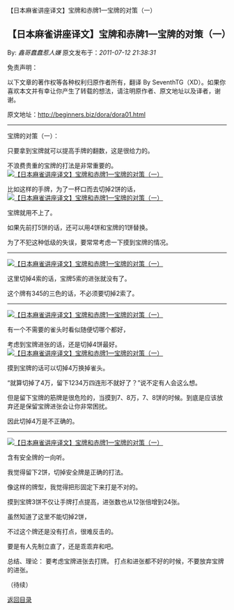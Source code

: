 【日本麻雀讲座译文】宝牌和赤牌1—宝牌的对策（一）
## 【日本麻雀讲座译文】宝牌和赤牌1—宝牌的对策（一）

By: *鑫哥蠢蠢惹人嫌* 原文发布于：*2011-07-12 21:38:31*

免责声明：

以下文章的著作权等各种权利归原作者所有，翻译 By
SeventhTG（XD）。如果你喜欢本文并有幸让你产生了转载的想法，请注明原作者、原文地址以及译者，谢谢。

原文地址：http://beginners.biz/dora/dora01.html

------------------------------------------------------------------------------------

宝牌的对策（一）：

只要拿到宝牌就可以提高手牌的翻数，这是很给力的。

不浪费贵重的宝牌的打法是非常重要的。
[![【日本麻雀讲座译文】宝牌和赤牌1&mdash;宝牌的对策（一）](http://s9.sinaimg.cn/middle/7f78b76fxa7df7eea56f8&amp;690)](http://photo.blog.sina.com.cn/showpic.html#blogid=7f78b76f0100tsml&url=http://s9.sinaimg.cn/orignal/7f78b76fxa7df7eea56f8)

比如这样的手牌，为了一杯口而去切掉2饼的话，
[![【日本麻雀讲座译文】宝牌和赤牌1&mdash;宝牌的对策（一）](http://s11.sinaimg.cn/middle/7f78b76fxa7df8b52432a&amp;690)](http://photo.blog.sina.com.cn/showpic.html#blogid=7f78b76f0100tsml&url=http://s11.sinaimg.cn/orignal/7f78b76fxa7df8b52432a)

宝牌就用不上了。

如果先前打5饼的话，还可以用4饼和宝牌的1饼替换。

为了不犯这种低级的失误，要常常考虑一下摸到宝牌的情况。

------------------------------------------------------------------------------------
[![【日本麻雀讲座译文】宝牌和赤牌1&mdash;宝牌的对策（一）](http://s8.sinaimg.cn/middle/7f78b76fxa7df93121947&amp;690)](http://photo.blog.sina.com.cn/showpic.html#blogid=7f78b76f0100tsml&url=http://s8.sinaimg.cn/orignal/7f78b76fxa7df93121947)

这里切掉4索的话，宝牌5索的进张就没有了。

这个牌有345的三色的话，不必须要切掉2索了。

------------------------------------------------------------------------------------
[![【日本麻雀讲座译文】宝牌和赤牌1&mdash;宝牌的对策（一）](http://s10.sinaimg.cn/middle/7f78b76fxa7e06576bc89&amp;690)](http://photo.blog.sina.com.cn/showpic.html#blogid=7f78b76f0100tsml&url=http://s10.sinaimg.cn/orignal/7f78b76fxa7e06576bc89)

有一个不需要的雀头时看似随便切哪个都好，

考虑到宝牌进张的话，还是切掉4饼最好。
[![【日本麻雀讲座译文】宝牌和赤牌1&mdash;宝牌的对策（一）](http://s4.sinaimg.cn/middle/7f78b76fxa7e07003c193&amp;690)](http://photo.blog.sina.com.cn/showpic.html#blogid=7f78b76f0100tsml&url=http://s4.sinaimg.cn/orignal/7f78b76fxa7e07003c193)

摸到宝牌的话可以切掉4万换掉雀头。

“就算切掉了4万，留下1234万四连形不就好了？”说不定有人会这么想。

但是留下宝牌的筋牌是很危险的，当摸到7、8万，7、8饼的时候。到底是应该放弃还是保留宝牌进张会让你非常困扰。

因此切掉4万是不正确的。

------------------------------------------------------------------------------------
[![【日本麻雀讲座译文】宝牌和赤牌1&mdash;宝牌的对策（一）](http://s9.sinaimg.cn/middle/7f78b76fxa7e094fc48f8&amp;690)](http://photo.blog.sina.com.cn/showpic.html#blogid=7f78b76f0100tsml&url=http://s9.sinaimg.cn/orignal/7f78b76fxa7e094fc48f8)

含有安全牌的一向听。

我觉得留下2饼，切掉安全牌是正确的打法。

像这样的牌型，我觉得把形固定下来打是不对的。

摸到宝牌3饼不仅让手牌打点提高，进张数也从12张倍增到24张。

虽然知道了这里不能切掉2饼，

不过这个牌还是没有打点，很难反击的。

要是有人先制立直了，还是乖乖弃和吧。

总结、理论：
要考虑宝牌进张去打牌。
打点和进张都不好的时候，不要放弃宝牌的进张。

（待续）

[返回目录](index.html)
